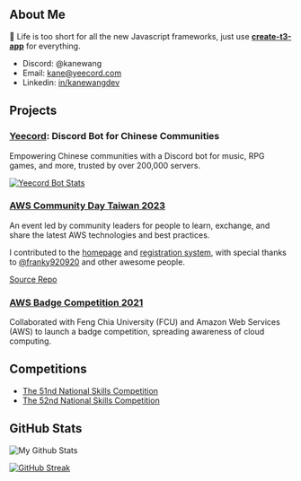 ## About Me

🚀 Life is too short for all the new Javascript frameworks, just use **[create-t3-app](https://create.t3.gg)** for everything.

- Discord: @kanewang
- Email: [kane@yeecord.com](mailto:kane@yeecord.com)
- Linkedin: [in/kanewangdev](https://www.linkedin.com/in/kanewangdev)

## Projects

### [Yeecord](https://yeecord.com/): Discord Bot for Chinese Communities

Empowering Chinese communities with a Discord bot for music, RPG games, and more, trusted by over 200,000 servers.

[![Yeecord Bot Stats](https://card.yeecord.com/)](https://github.com/kane50613/discord-bot-card)

### [AWS Community Day Taiwan 2023](https://awscmd.tw/)

An event led by community leaders for people to learn, exchange, and share the latest AWS technologies and best practices.

I contributed to the [homepage](https://awscmd.tw/) and [registration system](https://events.awscmd.tw/), with special thanks to [@franky920920](https://github.com/franky920920) and other awesome people.

[Source Repo](https://github.com/kane50613/aws-community-day-taiwan-2023)

### [AWS Badge Competition 2021](https://www.edu.tw/News_Content.aspx?n=9E7AC85F1954DDA8&s=A2CA5A91B0DDB308)

Collaborated with Feng Chia University (FCU) and Amazon Web Services (AWS) to launch a badge competition, spreading awareness of cloud computing.

## Competitions

- [The 51nd National Skills Competition](https://skillsweek.wdasec.gov.tw/skillsweek/)
- [The 52nd National Skills Competition](https://skillsweek.wdasec.gov.tw/skillsweek/)

## GitHub Stats

![My Github Stats](https://github-readme-stats.vercel.app/api?username=kane50613&count_private=true&show_icons=true&theme=radical)

[![GitHub Streak](https://github-readme-streak-stats.herokuapp.com?user=kane50613&theme=dark&hide_border=true)](https://git.io/streak-stats)
